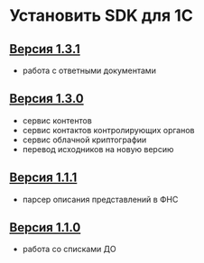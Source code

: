 # Установить SDK для 1С

## [Версия 1.3.1](https://update.testkontur.ru/1c/v1/ke_lib/extension?version=1.3.1)

- работа с ответными документами

## [Версия 1.3.0](https://update.testkontur.ru/1c/v1/ke_lib/extension?version=1.3.0)

- сервис контентов
- сервис контактов контролирующих органов
- сервис облачной криптографии
- перевод исходников на новую версию

## [Версия 1.1.1](https://update.testkontur.ru/1c/v1/ke_lib/extension?version=1.1.1)

- парсер описания представлений в ФНС

## [Версия 1.1.0](https://update.testkontur.ru/1c/v1/ke_lib/extension?version=1.1.0)

- работа со списками ДО

